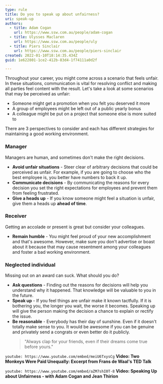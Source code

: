 ```yaml
---
type: rule
title: Do you to speak up about unfairness?
uri: speak-up
authors:
  - title: Adam Cogan
    url: https://www.ssw.com.au/people/adam-cogan
  - title: Ulysses Maclaren
    url: https://www.ssw.com.au/people/uly
  - title: Piers Sinclair
    url: https://www.ssw.com.au/people/piers-sinclair
created: 2022-01-10T18:14:35.434Z
guid: 1e622801-1ce2-412b-83d4-1f74111a0d2f

---
```


Throughout your career, you might come across a scenario that feels unfair. In these situations, communication is vital for resolving conflict and making all parties feel content with the result. Let's take a look at some scenarios that may be perceived as unfair:

<!--endintro-->

* Someone might get a promotion when you felt you deserved it more
* A group of employees might be left out of a public yearly bonus
* A colleague might be put on a project that someone else is more suited to

There are 3 perspectives to consider and each has different strategies for maintaining a good working environment.

### Manager

Managers are human, and sometimes don't make the right decisions.

* **Avoid unfair situations** - Steer clear of arbitrary decisions that could be perceived as unfair. For example, if you are going to choose who the best employee is, you better have numbers to back it up.
* **Communicate decisions** - By communicating the reasons for every decision you set the right expectations for employees and prevent them from feeling frustrated.
* **Give a heads up** - If you know someone might feel a situation is unfair, give them a heads up **ahead of time**.

### Receiver

Getting an accolade or present is great but consider your colleagues.

* **Remain humble** - You might feel proud of your new accomplishment and that's awesome. However, make sure you don't advertise or boast about it because that may cause resentment among your colleagues and foster a bad working environment.

### Neglected individual

Missing out on an award can suck. What should you do? 

* **Ask questions** - Finding out the reasons for decisions will help you understand why it happened. That knowledge will be valuable to you in the future.
* **Speak up** - If you feel things are unfair make it known tactfully. If it is bothering you, the longer you wait, the worse it becomes. Speaking up will give the person making the decision a chance to explain or rectify the issue.
* **Be reasonable** - Everybody has their day of sunshine. Even if it doesn't totally make sense to you. It would be awesome if you can be genuine and privately send a congrats or even better do it publicly.  
  > "Always clap for your friends, even if their dreams come true before yours."

`youtube: https://www.youtube.com/embed/meiU6TxysCg`
**Video: Two Monkeys Were Paid Unequally: Excerpt from Frans de Waal's TED Talk**

`youtube: https://www.youtube.com/embed/aZM7shI0T-8`
**Video: Speaking Up about Unfairness - with Adam Cogan and Jean Thirion**
